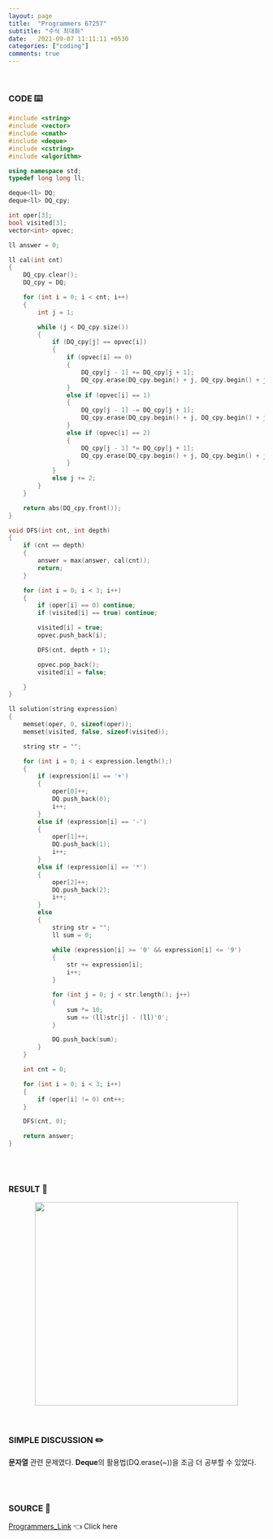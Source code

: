 ```yaml
---
layout: page
title:  "Programmers 67257"
subtitle: "수식 최대화"
date:   2021-09-07 11:11:11 +0530
categories: ["coding"]
comments: true
---
```


<br>

### CODE ⌨️

```c++
#include <string>
#include <vector>
#include <cmath>
#include <deque>
#include <cstring>
#include <algorithm>

using namespace std;
typedef long long ll;

deque<ll> DQ;
deque<ll> DQ_cpy;

int oper[3];
bool visited[3];
vector<int> opvec;

ll answer = 0;

ll cal(int cnt)
{
	DQ_cpy.clear();
	DQ_cpy = DQ;

	for (int i = 0; i < cnt; i++)
	{
		int j = 1;

		while (j < DQ_cpy.size())
		{
			if (DQ_cpy[j] == opvec[i])
			{
				if (opvec[i] == 0)
				{
					DQ_cpy[j - 1] += DQ_cpy[j + 1];
					DQ_cpy.erase(DQ_cpy.begin() + j, DQ_cpy.begin() + j + 2);
				}
				else if (opvec[i] == 1)
				{
					DQ_cpy[j - 1] -= DQ_cpy[j + 1];
					DQ_cpy.erase(DQ_cpy.begin() + j, DQ_cpy.begin() + j + 2);
				}
				else if (opvec[i] == 2)
				{
					DQ_cpy[j - 1] *= DQ_cpy[j + 1];
					DQ_cpy.erase(DQ_cpy.begin() + j, DQ_cpy.begin() + j + 2);
				}
			}
			else j += 2;
		}
	}

	return abs(DQ_cpy.front());
}

void DFS(int cnt, int depth)
{
	if (cnt == depth)
	{
		answer = max(answer, cal(cnt));
		return;
	}

	for (int i = 0; i < 3; i++)
	{
		if (oper[i] == 0) continue;
		if (visited[i] == true) continue;

		visited[i] = true;
		opvec.push_back(i);

		DFS(cnt, depth + 1);

		opvec.pop_back();
		visited[i] = false;

	}
}

ll solution(string expression)
{
	memset(oper, 0, sizeof(oper));
	memset(visited, false, sizeof(visited));

	string str = "";

	for (int i = 0; i < expression.length();)
	{
		if (expression[i] == '+')
		{
			oper[0]++;
			DQ.push_back(0);
			i++;
		}
		else if (expression[i] == '-')
		{
			oper[1]++;
			DQ.push_back(1);
			i++;
		}
		else if (expression[i] == '*')
		{
			oper[2]++;
			DQ.push_back(2);
			i++;
		}
		else
		{
			string str = "";
			ll sum = 0;

			while (expression[i] >= '0' && expression[i] <= '9')
			{
				str += expression[i];
				i++;
			}

			for (int j = 0; j < str.length(); j++)
			{
				sum *= 10;
				sum += (ll)str[j] - (ll)'0';
			}

			DQ.push_back(sum);
		}
	}

	int cnt = 0;

	for (int i = 0; i < 3; i++)
	{
		if (oper[i] != 0) cnt++;
	}

	DFS(cnt, 0);

	return answer;
}
```  

<br>
<br>

### RESULT 💛

<img src="{{ '/assets/programmers/p67257r.jpg' }}" style="width: 400px; height: auto; margin-left: auto; margin-right: auto; display: block;">  

<br>
<br>

### SIMPLE DISCUSSION ✏️

**문자열** 관련 문제였다. **Deque**의 활용법(DQ.erase(~))을 조금 더 공부할 수 있었다.  

<br>
<br>

### SOURCE 💎

[Programmers_Link][link] 👈 Click here  

<br>
<br>
<br>

<script src="https://utteranc.es/client.js"
        repo="DCherish/DCherish.github.io"
        issue-term="pathname"
        theme="boxy-light"
        crossorigin="anonymous"
        async>
</script>

[link]: https://programmers.co.kr/learn/courses/30/lessons/67257